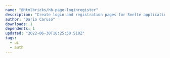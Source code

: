 ```yaml
---
name: "@htmlbricks/hb-page-loginregister"
description: "Create login and registration pages for Svelte applications."
author: "Dario Caruso"
downloads: 1
dependents: 1
updated: "2022-06-30T18:25:50.510Z"
tags: 
  - ui
  - auth
---
```

